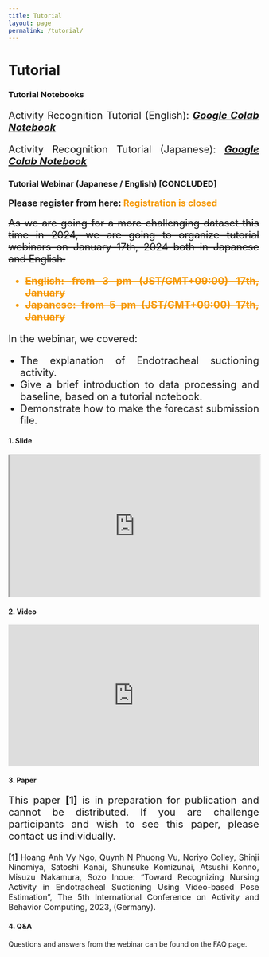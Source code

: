 ```yaml
---
title: Tutorial
layout: page
permalink: /tutorial/
---
```


<h1><strong>Tutorial</strong></h1>

<h3 id="tcodes"><strong>Tutorial Notebooks</strong></h3>
<p style="font-size:20px" align="justify">Activity Recognition Tutorial (English): 
    <em>
        <span style="color: #f69801">
            <a href="https://colab.research.google.com/drive/1ZINzt5hHXcuXYo3lM5RZ7lSJCnAtGSsP?usp=sharing">
                <strong>Google Colab Notebook</strong>
            </a>
        </span>
    </em>
</p>
<p style="font-size:20px" align="justify">Activity Recognition Tutorial (Japanese): 
    <em>
        <span style="color: #f69801">
            <a href="https://colab.research.google.com/drive/1a_8k9gG6F7Lda4Nwackp-Xt-ToUPdL8p?usp=sharing">
                <strong>Google Colab Notebook</strong>
            </a>
        </span>
    </em>
</p>

<h3><strong>Tutorial Webinar (Japanese / English) [CONCLUDED]</strong></h3>
<p style="font-size:18px" align="justify"><s><strong>Please register from here: <span style="color: #f69801">Registration is closed</span></strong></s></p>
<div style="font-size:20px" align="justify">
    <s>
        As we are going for a more challenging dataset this time in 2024, we are going to organize tutorial webinars on January 17th, 2024 both in Japanese and English.
    </s>
    <ul style="color: #f69801; font-weight: bold;">
      <li><del>English: from 3 pm (JST/GMT+09:00) 17th, January</del></li>
      <li><del>Japanese: from 5 pm (JST/GMT+09:00) 17th, January</del></li>
    </ul>
    <p>In the webinar, we covered:</p>
</div>
<ul>
    <li style="font-size:20px" align="justify">The explanation of Endotracheal suctioning activity.</li>
    <li style="font-size:20px" align="justify">Give a brief introduction to data processing and baseline, based on a tutorial notebook.</li>
    <li style="font-size:20px" align="justify">Demonstrate how to make the forecast submission file.</li>
</ul>
<h4 id="tslide"><strong>1. Slide</strong></h4>
<iframe src="https://drive.google.com/file/d/1Fr-K53izLc3Pl3padpYKdbAnJ1b0_dk1/preview" width="100%" style="aspect-ratio: 16 / 9" allow="autoplay"></iframe>

<h4 id="tvideo"><strong>2. Video</strong></h4>
<iframe width="100%" style="aspect-ratio: 16 / 9;" src="https://www.youtube.com/embed/XqqdSsRcdzU?si=hrjSh9RmizNBBEAi" title="YouTube video player" frameborder="0" allow="accelerometer; autoplay; clipboard-write; encrypted-media; gyroscope; picture-in-picture; web-share" allowfullscreen></iframe>

<h4><strong>3. Paper</strong></h4>
<p style="font-size:20px" align="justify">
    This paper <strong>[1]</strong> is in preparation for publication and cannot be distributed. If you are challenge participants and wish to see this paper, please  contact us individually.
</p>
<p style="font-size:16px" align="justify">
    <strong>[1]</strong>
    Hoang Anh Vy Ngo, Quynh N Phuong Vu, Noriyo Colley, Shinji Ninomiya, Satoshi Kanai, Shunsuke Komizunai, Atsushi Konno, Misuzu Nakamura, Sozo Inoue: “Toward Recognizing Nursing Activity in Endotracheal Suctioning Using Video-based Pose Estimation”, The 5th International Conference on Activity and Behavior Computing, 2023, (Germany).
</p>

<h4><strong>4. Q&A</strong></h4>
Questions and answers from the webinar can be found on the FAQ page.

